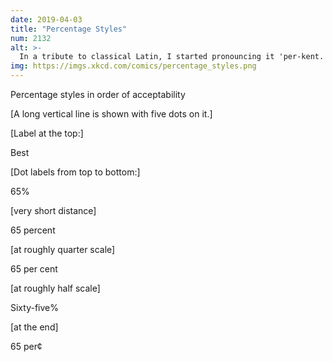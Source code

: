```yaml
---
date: 2019-04-03
title: "Percentage Styles"
num: 2132
alt: >-
  In a tribute to classical Latin, I started pronouncing it 'per-kent.' Eventually my friends had to resort to spritzing me with a water bottle like a cat to train me out of it.
img: https://imgs.xkcd.com/comics/percentage_styles.png
---
```

Percentage styles in order of acceptability

[A long vertical line is shown with five dots on it.]

[Label at the top:]

Best

[Dot labels from top to bottom:]

65%

[very short distance]

65 percent

[at roughly quarter scale]

65 per cent

[at roughly half scale]

Sixty-five%

[at the end]

65 per¢